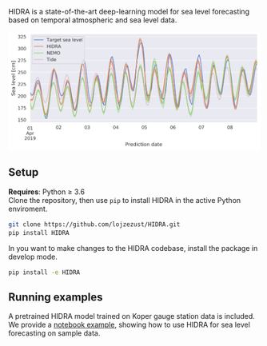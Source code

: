HIDRA is a state-of-the-art deep-learning model for sea level forecasting based on temporal atmospheric and sea level data.

![Example sea level predictions (compared with NEMO).](images/example.png)

## Setup

**Requires**: Python ≥ 3.6  
Clone the repository, then use `pip` to install HIDRA in the active Python enviroment.
```bash
git clone https://github.com/lojzezust/HIDRA.git
pip install HIDRA
```

In you want to make changes to the HIDRA codebase, install the package in develop mode.
```bash
pip install -e HIDRA
```

## Running examples

A pretrained HIDRA model trained on Koper gauge station data is included.  We provide a [notebook example](examples/prediction.ipynb), showing how to use HIDRA for sea level forecasting on sample data.
